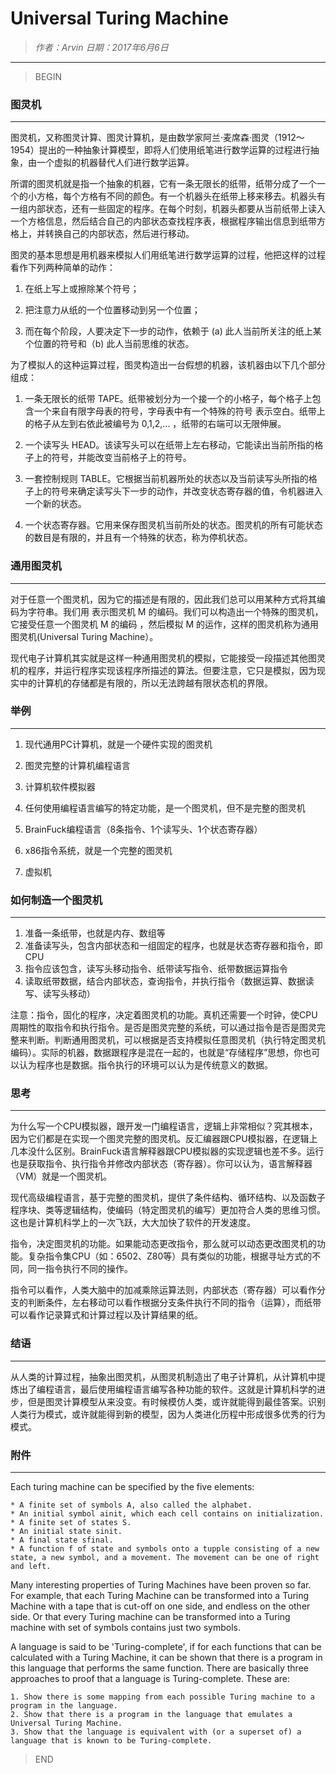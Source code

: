
# Universal Turing Machine

> *作者：Arvin 日期：2017年6月6日*

----------------------------------------

>BEGIN

### 图灵机

-----------------------------------------

图灵机，又称图灵计算、图灵计算机，是由数学家阿兰·麦席森·图灵（1912～1954）提出的一种抽象计算模型，即将人们使用纸笔进行数学运算的过程进行抽象，由一个虚拟的机器替代人们进行数学运算。

所谓的图灵机就是指一个抽象的机器，它有一条无限长的纸带，纸带分成了一个一个的小方格，每个方格有不同的颜色。有一个机器头在纸带上移来移去。机器头有一组内部状态，还有一些固定的程序。在每个时刻，机器头都要从当前纸带上读入一个方格信息，然后结合自己的内部状态查找程序表，根据程序输出信息到纸带方格上，并转换自己的内部状态，然后进行移动。

图灵的基本思想是用机器来模拟人们用纸笔进行数学运算的过程，他把这样的过程看作下列两种简单的动作：

1. 在纸上写上或擦除某个符号；

2. 把注意力从纸的一个位置移动到另一个位置；

3. 而在每个阶段，人要决定下一步的动作，依赖于 (a) 此人当前所关注的纸上某个位置的符号和（b) 此人当前思维的状态。

为了模拟人的这种运算过程，图灵构造出一台假想的机器，该机器由以下几个部分组成：

1. 一条无限长的纸带 TAPE。纸带被划分为一个接一个的小格子，每个格子上包含一个来自有限字母表的符号，字母表中有一个特殊的符号 表示空白。纸带上的格子从左到右依此被编号为 0,1,2,... ，纸带的右端可以无限伸展。

2. 一个读写头 HEAD。该读写头可以在纸带上左右移动，它能读出当前所指的格子上的符号，并能改变当前格子上的符号。

3. 一套控制规则 TABLE。它根据当前机器所处的状态以及当前读写头所指的格子上的符号来确定读写头下一步的动作，并改变状态寄存器的值，令机器进入一个新的状态。

4. 一个状态寄存器。它用来保存图灵机当前所处的状态。图灵机的所有可能状态的数目是有限的，并且有一个特殊的状态，称为停机状态。

### 通用图灵机

-----------------------------------

对于任意一个图灵机，因为它的描述是有限的，因此我们总可以用某种方式将其编码为字符串。我们用 <M> 表示图灵机 M 的编码。我们可以构造出一个特殊的图灵机，它接受任意一个图灵机 M 的编码<M> ，然后模拟 M 的运作，这样的图灵机称为通用图灵机(Universal Turing Machine）。

现代电子计算机其实就是这样一种通用图灵机的模拟，它能接受一段描述其他图灵机的程序，并运行程序实现该程序所描述的算法。但要注意，它只是模拟，因为现实中的计算机的存储都是有限的，所以无法跨越有限状态机的界限。

### 举例

-------------------------------------

1. 现代通用PC计算机，就是一个硬件实现的图灵机

2. 图灵完整的计算机编程语言

3. 计算机软件模拟器

4. 任何使用编程语言编写的特定功能，是一个图灵机，但不是完整的图灵机

5. BrainFuck编程语言（8条指令、1个读写头、1个状态寄存器）

6. x86指令系统，就是一个完整的图灵机

7. 虚拟机

### 如何制造一个图灵机

-------------------------------------

1. 准备一条纸带，也就是内存、数组等
2. 准备读写头，包含内部状态和一组固定的程序，也就是状态寄存器和指令，即CPU
3. 指令应该包含，读写头移动指令、纸带读写指令、纸带数据运算指令
4. 读取纸带数据，结合内部状态，查询指令，并执行指令（数据运算、数据读写、读写头移动）

注意：指令，固化的程序，决定着图灵机的功能。真机还需要一个时钟，使CPU周期性的取指令和执行指令。是否是图灵完整的系统，可以通过指令是否是图灵完整来判断。判断通用图灵机，可以根据是否支持模拟任意图灵机（执行特定图灵机编码）。实际的机器，数据跟程序是混在一起的，也就是“存储程序”思想，你也可以认为程序也是数据。指令执行的环境可以认为是传统意义的数据。


### 思考

-------------------------------------

为什么写一个CPU模拟器，跟开发一门编程语言，逻辑上非常相似？究其根本，因为它们都是在实现一个图灵完整的图灵机。反汇编器跟CPU模拟器，在逻辑上几本没什么区别。BrainFuck语言解释器跟CPU模拟器的实现逻辑也差不多。运行也是获取指令、执行指令并修改内部状态（寄存器）。你可以认为，语言解释器（VM）就是一个图灵机。

现代高级编程语言，基于完整的图灵机，提供了条件结构、循环结构、以及函数子程序块、类等逻辑结构，使编码（特定图灵机的编写）更加符合人类的思维习惯。这也是计算机科学上的一次飞跃，大大加快了软件的开发速度。

指令，决定图灵机的功能。如果能动态更改指令，那么就可以动态更改图灵机的功能。复杂指令集CPU（如：6502、Z80等）具有类似的功能，根据寻址方式的不同，同一指令执行不同的操作。

指令可以看作，人类大脑中的加减乘除运算法则，内部状态（寄存器）可以看作分支的判断条件，左右移动可以看作根据分支条件执行不同的指令（运算），而纸带可以看作记录算式和计算过程以及计算结果的纸。

### 结语

---------------------------------------

从人类的计算过程，抽象出图灵机，从图灵机制造出了电子计算机，从计算机中提炼出了编程语言，最后使用编程语言编写各种功能的软件。这就是计算机科学的进步，但是图灵计算模型从来没变。有时候模仿人类，或许就能得到最佳答案。识别人类行为模式，或许就能得到新的模型，因为人类进化历程中形成很多优秀的行为模式。

### 附件

---------------------------------------

Each turing machine can be specified by the five elements:

    * A finite set of symbols A, also called the alphabet.
    * An initial symbol ainit, which each cell contains on initialization.
    * A finite set of states S.
    * An initial state sinit.
    * A final state sfinal.
    * A function f of state and symbols onto a tupple consisting of a new state, a new symbol, and a movement. The movement can be one of right and left.

Many interesting properties of Turing Machines have been proven so far. For example, that each Turing Machine can be transformed into a Turing Machine with a tape that is cut-off on one side, and endless on the other side. Or that every Turing machine can be transformed into a Turing machine with set of symbols contains just two symbols.

A language is said to be 'Turing-complete', if for each functions that can be calculated with a Turing Machine, it can be shown that there is a program in this language that performs the same function. There are basically three approaches to proof that a language is Turing-complete. These are:

    1. Show there is some mapping from each possible Turing machine to a program in the language.
    2. Show that there is a program in the language that emulates a Universal Turing Machine.
    3. Show that the language is equivalent with (or a superset of) a language that is known to be Turing-complete.


>END
